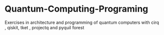 # Quantum-Computing-Programing
Exercises in architecture and programming of quantum computers with cirq , qiskit, tket , projectq and pyquil forest
